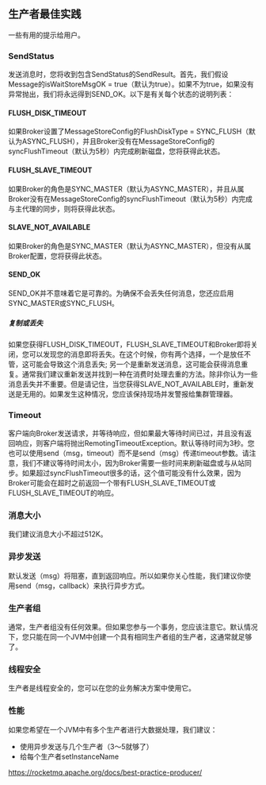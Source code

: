 ## 生产者最佳实践

一些有用的提示给用户。

### SendStatus
发送消息时，您将收到包含SendStatus的SendResult。首先，我们假设Message的isWaitStoreMsgOK = true（默认为true）。如果不为true，如果没有异常抛出，我们将永远得到SEND_OK。以下是有关每个状态的说明列表：

#### FLUSH_DISK_TIMEOUT

如果Broker设置了MessageStoreConfig的FlushDiskType = SYNC_FLUSH（默认为ASYNC_FLUSH），并且Broker没有在MessageStoreConfig的syncFlushTimeout（默认为5秒）内完成刷新磁盘，您将获得此状态。

#### FLUSH_SLAVE_TIMEOUT

如果Broker的角色是SYNC_MASTER（默认为ASYNC_MASTER），并且从属Broker没有在MessageStoreConfig的syncFlushTimeout（默认为5秒）内完成与主代理的同步，则将获得此状态。

#### SLAVE_NOT_AVAILABLE

如果Broker的角色是SYNC_MASTER（默认为ASYNC_MASTER），但没有从属Broker配置，您将获得此状态。

#### SEND_OK

SEND_OK并不意味着它是可靠的。为确保不会丢失任何消息，您还应启用SYNC_MASTER或SYNC_FLUSH。

##### 复制或丢失

如果您获得FLUSH_DISK_TIMEOUT，FLUSH_SLAVE_TIMEOUT和Broker即将关闭，您可以发现您的消息即将丢失。在这个时候，你有两个选择，一个是放任不管，这可能会导致这个消息丢失; 另一个是重新发送消息，这可能会获得消息重复。通常我们建议重新发送并找到一种在消费时处理去重的方法。除非你认为一些消息丢失并不重要。但是请记住，当您获得SLAVE_NOT_AVAILABLE时，重新发送是无用的。如果发生这种情况，您应该保持现场并发警报给集群管理器。

### Timeout
客户端向Broker发送请求，并等待响应，但如果最大等待时间已过，并且没有返回响应，则客户端将抛出RemotingTimeoutException。默认等待时间为3秒。您也可以使用send（msg，timeout）而不是send（msg）传递timeout参数。请注意，我们不建议等待时间太小，因为Broker需要一些时间来刷新磁盘或与从站同步。如果超过syncFlushTimeout很多的话，这个值可能没有什么效果，因为Broker可能会在超时之前返回一个带有FLUSH_SLAVE_TIMEOUT或FLUSH_SLAVE_TIMEOUT的响应。

### 消息大小
我们建议消息大小不超过512K。

### 异步发送
默认发送（msg）将阻塞，直到返回响应。所以如果你关心性能，我们建议你使用send（msg，callback）来执行异步方式。

### 生产者组
通常，生产者组没有任何效果。但如果您参与一个事务，您应该注意它。默认情况下，您只能在同一个JVM中创建一个具有相同生产者组的生产者，这通常就足够了。

### 线程安全
生产者是线程安全的，您可以在您的业务解决方案中使用它。

### 性能
如果您希望在一个JVM中有多个生产者进行大数据处理，我们建议：

- 使用异步发送与几个生产者（3〜5就够了）
- 给每个生产者setInstanceName

https://rocketmq.apache.org/docs/best-practice-producer/